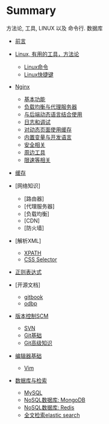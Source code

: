 # Summary

方法论, 工具, LINUX 以及 命令行. 数据库

* [前言](preface.md)
* [Linux, 有用的工具，方法论](README.md)
  * [Linux命令](chapters/linux_commands.md)
  * [Linux快捷键](chapters/linux_short_cuts.md)
* [Nginx](chapters_of_nginx/index.md)
  * [基本功能](chapters_of_nginx/basic.md)
  * [负载均衡与代理服务器](chapters_of_nginx/proxy.md)
  * [与后端动态语言结合使用](chapters_of_nginx/work_with_backend.md)
  * [日志和调试](chapters_of_nginx/debug_and_logs.md)
  * [对动态页面使用缓存](chapters_of_nginx/cache.md)
  * [内置变量与开发语言](chapters_of_nginx/variables.md)
  * [安全相关](chapters_of_nginx/security.md)
  * [周边工具](chapters_of_nginx/tools.md)
  * [限速等相关](chapters_of_nginx/advanced.md)

* [缓存](chapters/cache.md)

* [网络知识]
  * [路由器]
  * [代理服务器]
  * [负载均衡]
  * [CDN]
  * [防火墙]
* [解析XML]
  * [XPATH](chapters/xpath.md)
  * [CSS Selector](chapters/css_selector.md)
* [正则表达式](chapters/regexp.md)
* [开源文档]
  * [gitbook](chapters/gitbook.md)
  * [odbp](chapters/odbp.md)
* [版本控制SCM](chapters/scm.md)
  * [SVN](chapters/svn.md)
  * [Git基础](chapters/git.md)
  * [Git高级知识](chapters/git_advanced.md)
* [编辑器基础](chapters/eclipse.md)
  * [Vim](chapters/vim.md)
* [数据库与检索](chapters/database_related.md)
  * [MySQL](chapters/mysql.md)
  * [NoSQL数据库: MongoDB](chapters/nosql.md)
  * [NoSQL数据库: Redis](chapters/redis.md)
  * [全文检索elastic search](chapters/elastic_search.md)
